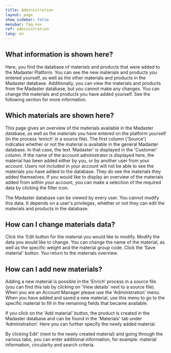 ```yaml
---
title: Administration
layout: page
show_sidebar: false
menubar: faq-nav
ref: administration
lang: en
---
```


## What information is shown here?
Here, you find the database of materials and products that were added to the Madaster Platform. You can see the new materials and products you entered yourself, as well as the other materials and products in the Madaster database. Additionally, you can view the materials and products from the Madaster database, but you cannot make any changes. You can change the materials and products you have added yourself. See the following section for more information.

## Which materials are shown here?
This page gives an overview of the materials available in the Madaster database, as well as the materials you have entered on the platform yourself (in the process ‘enrich’ in a source file). The first column ('Source') indicates whether or not the material is available in the general Madaster database. In that case, the text ‘Madaster’ is displayed in the 'Customer' column. If the name of the account administrator is displayed here, the material has been added either by you, or by another user from your account. Users not included in your account will not be able to see the materials you have added to the database. They do see the materials they added themselves. If you would like to display an overview of the materials added from within your account, you can make a selection of the required data by clicking the filter icon.

The Madaster database can be viewed by every user. You cannot modify this data. It depends on a user's privileges, whether or not they can edit the materials and products in the database.

## How can I change materials data?
Click the ‘Edit button for the material you would like to modify.
Modify the data you would like to change. You can change the name of the material, as well as the specific weight and the material group code.
Click the ‘Save material' button. You return to the materials overview.

## How can I add new materials?
Adding a new material is possible in the ‘Enrich’ process in a source file. (you can find this tab by clicking on ‘View details’ next to a source file).  When you are an Account Manager please use the 'Administration' menu. When you have added and saved a new material, use this menu to go to the specific material to fill in the remaining fields that became available.

If you click on the 'Add material' button, the product is created in the Madaster database and can be found in the 'Materials' tab under ‘Administration’. Here you can further specify the newly added material.

By clicking Edit' (next to the newly created material) and going through the various tabs, you can enter additional information, for example: material information, circularity and search criteria.
